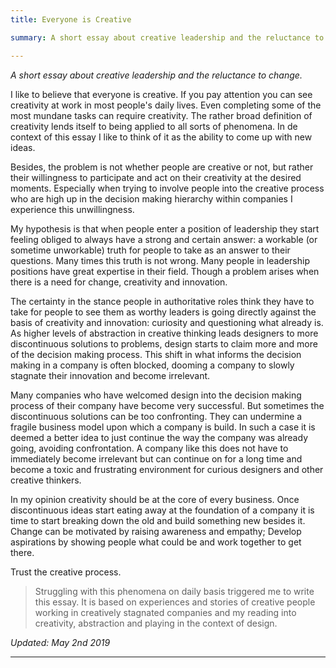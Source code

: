 ```yaml
---
title: Everyone is Creative

summary: A short essay about creative leadership and the reluctance to change.

---
```


*A short essay about creative leadership and the reluctance to change.*

I like to believe that everyone is creative. If you pay attention you can see creativity at work in most people's daily lives. Even completing some of the most mundane tasks can require creativity. The rather broad definition of creativity lends itself to being applied to all sorts of phenomena. In de context of this essay I like to think of it as the ability to come up with new ideas.

Besides, the problem is not whether people are creative or not, but rather their willingness to participate and act on their creativity at the desired moments. Especially when trying to involve people into the creative process who are high up in the decision making hierarchy within companies I experience this unwillingness.

My hypothesis is that when people enter a position of leadership they start feeling obliged to always have a strong and certain answer: a workable (or sometime unworkable) truth for people to take as an answer to their questions. Many times this truth is not wrong. Many people in leadership positions have great expertise in their field. Though a problem arises when there is a need for change, creativity and innovation.

The certainty in the stance people in authoritative roles think they have to take for people to see them as worthy leaders is going directly against the basis of creativity and innovation: curiosity and questioning what already is. As higher levels of abstraction in creative thinking leads designers to more discontinuous solutions to problems, design starts to claim more and more of the decision making process. This shift in what informs the decision making in a company is often blocked, dooming a company to slowly stagnate their innovation and become irrelevant.

Many companies who have welcomed design into the decision making process of their company have become very successful. But sometimes the discontinuous solutions can be too confronting. They can undermine a fragile business model upon which a company is build. In such a case it is deemed a better idea to just continue the way the company was already going, avoiding confrontation. A company like this does not have to immediately become irrelevant but can continue on for a long time and become a toxic and frustrating environment for curious designers and other creative thinkers.

In my opinion creativity should be at the core of every business. Once discontinuous ideas start eating away at the foundation of a company it is time to start breaking down the old and build something new besides it. Change can be motivated by raising awareness and empathy; Develop aspirations by showing people what could be and work together to get there.

Trust the creative process.

> Struggling with this phenomena on daily basis triggered me to write this essay. It is based on experiences and stories of creative people working in creatively stagnated companies and my reading into creativity, abstraction and playing in the context of design.

*Updated: May 2nd 2019*

---
